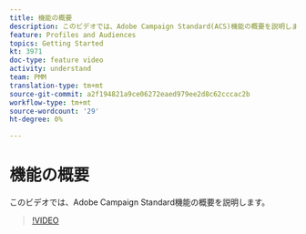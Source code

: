 ```yaml
---
title: 機能の概要
description: このビデオでは、Adobe Campaign Standard(ACS)機能の概要を説明します。
feature: Profiles and Audiences
topics: Getting Started
kt: 3971
doc-type: feature video
activity: understand
team: PMM
translation-type: tm+mt
source-git-commit: a2f194821a9ce06272eaed979ee2d8c62cccac2b
workflow-type: tm+mt
source-wordcount: '29'
ht-degree: 0%

---
```



# 機能の概要

このビデオでは、Adobe Campaign Standard機能の概要を説明します。

>[!VIDEO](https://video.tv.adobe.com/v/29430?quality=12)
